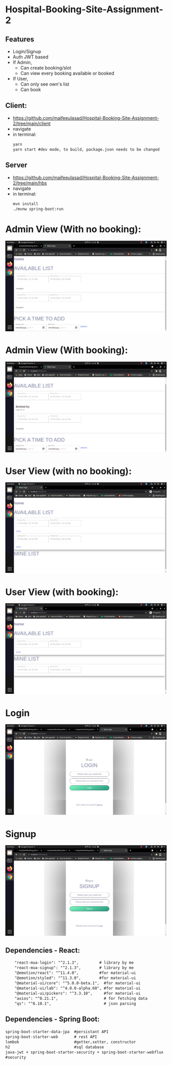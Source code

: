 # Hospital-Booking-Site-Assignment-2

## Features
 - Login/Signup
 - Auth JWT based
 - If Admin,
   - Can create booking/slot
   - Can view every booking available or booked
 - If User,
   - Can only see own's list
   - Can book

## Client: 
 - https://github.com/maifeeulasad/Hospital-Booking-Site-Assignment-2/tree/main/client
 - navigate
 - in terminal:
   ```
   yarn
   yarn start #dev mode, to build, package.json needs to be changed
   ```
   
## Server
 - https://github.com/maifeeulasad/Hospital-Booking-Site-Assignment-2/tree/main/hbs
 - navigate
 - in terminal:
   ```
   mvn install
   ./mvnw spring-boot:run
   ```

# Admin View (With no booking):
![](https://github.com/maifeeulasad/Hospital-Booking-Site-Assignment-2/blob/doc/snaps/Screenshot%20from%202021-07-25%2013-18-17.png)

# Admin View (With booking):
![](https://github.com/maifeeulasad/Hospital-Booking-Site-Assignment-2/blob/doc/snaps/Screenshot%20from%202021-07-25%2013-18-57.png)

# User View (with no booking):
![](https://github.com/maifeeulasad/Hospital-Booking-Site-Assignment-2/blob/doc/snaps/Screenshot%20from%202021-07-25%2013-18-39.png)

# User View (with booking):
![](https://github.com/maifeeulasad/Hospital-Booking-Site-Assignment-2/blob/doc/snaps/Screenshot%20from%202021-07-25%2013-18-45.png)

# Login
![](https://github.com/maifeeulasad/Hospital-Booking-Site-Assignment-2/blob/doc/snaps/Screenshot%20from%202021-07-25%2013-24-02.png)

# Signup
![](https://github.com/maifeeulasad/Hospital-Booking-Site-Assignment-2/blob/doc/snaps/Screenshot%20from%202021-07-25%2013-24-07.png)



## Dependencies - React:
```
    "react-mua-login": "^2.1.3",         # library by me
    "react-mua-signup": "^2.1.3",        # library by me
    "@emotion/react": "^11.4.0",         #for material-ui
    "@emotion/styled": "^11.3.0",        #for material-ui
    "@material-ui/core": "^5.0.0-beta.1",  #for material-ui
    "@material-ui/lab": "^4.0.0-alpha.60", #for material-ui
    "@material-ui/pickers": "^3.3.10",     #for material-ui
    "axios": "^0.21.1",                    # for fetching data
    "qs": "^6.10.1",                       # json parsing
 ```
 
 ## Dependencies - Spring Boot:
 ```
 spring-boot-starter-data-jpa  #persistant API
 spring-boot-starter-web       # rest API
 lombok                        #getter,setter, constructor
 h2                            #sql database
 java-jwt + spring-boot-starter-security + spring-boot-starter-webflux   #security
 ```
